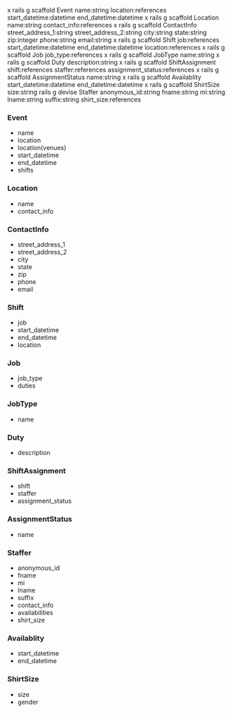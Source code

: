 x rails g scaffold Event name:string location:references start_datetime:datetime end_datetime:datetime <!-- shifts:has_many -->
x rails g scaffold Location name:string contact_info:references
x rails g scaffold ContactInfo street_address_1:string street_address_2:string city:string state:string zip:integer phone:string email:string
x rails g scaffold Shift job:references start_datetime:datetime end_datetime:datetime location:references
x rails g scaffold Job job_type:references <!-- duties:has_many -->
x rails g scaffold JobType name:string
x rails g scaffold Duty description:string
x rails g scaffold ShiftAssignment shift:references staffer:references assignment_status:references
x rails g scaffold AssignmentStatus name:string
x rails g scaffold Availablity start_datetime:datetime end_datetime:datetime
x rails g scaffold ShirtSize size:string
 rails g devise Staffer anonymous_id:string fname:string mi:string lname:string suffix:string shirt_size:references <!-- availabilities:has_many -->

### Event ###
* name
* location
* location(venues)
* start_datetime
* end_datetime
* shifts

### Location ###
* name
* contact_info

### ContactInfo ###
* street_address_1
* street_address_2
* city
* state
* zip
* phone
* email

### Shift ###
* job
* start_datetime
* end_datetime
* location

### Job ###
* job_type
* duties

### JobType ###
* name

### Duty ###
* description

### ShiftAssignment ###
* shift
* staffer
* assignment_status

### AssignmentStatus ###
* name  <!-- Pending confirmed etc... -->

### Staffer ### 
* anonymous_id  <!-- MMDDL4SS -->
* fname
* mi
* lname
* suffix
* contact_info
* availabilities
* shirt_size

### Availablity ###
* start_datetime
* end_datetime

### ShirtSize ###
* size
* gender